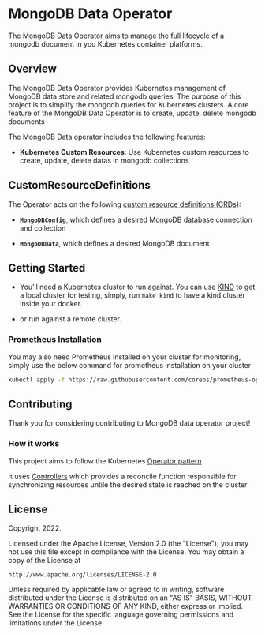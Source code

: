 # MongoDB Data Operator
The MongoDB Data Operator aims to manage the full lifecycle of a mongodb document in you Kubernetes container platforms.

## Overview
The MongoDB Data Operator provides Kubernetes management of MongoDB data store and related mongodb queries.
The purpose of this project is to simplify the mongodb queries for Kubernetes clusters.
A core feature of the MongoDB Data Operator is to create, update, delete mongodb documents

The MongoDB Data operator includes the following features:

* **Kubernetes Custom Resources**: Use Kubernetes custom resources to create, update, delete datas in mongodb collections

## CustomResourceDefinitions
The Operator acts on the following [custom resource definitions (CRDs)](https://kubernetes.io/docs/tasks/access-kubernetes-api/extend-api-custom-resource-definitions/):

* **`MongoDBConfig`**, which defines a desired MongoDB database connection and collection

* **`MongoDBData`**, which defines a desired MongoDB document

## Getting Started
* You’ll need a Kubernetes cluster to run against. You can use [KIND](https://sigs.k8s.io/kind) to get a local cluster for testing,
simply, run `make kind` to have a kind cluster inside your docker.

* or run against a remote cluster.

### Prometheus Installation

You may also need Prometheus installed on your cluster for monitoring,
simply use the below command for prometheus installation on your cluster
```sh
kubectl apply -f https://raw.githubusercontent.com/coreos/prometheus-operator/release-0.33/bundle.yaml
```

## Contributing
Thank you for considering contributing to MongoDB data operator project!

### How it works
This project aims to follow the Kubernetes [Operator pattern](https://kubernetes.io/docs/concepts/extend-kubernetes/operator/)

It uses [Controllers](https://kubernetes.io/docs/concepts/architecture/controller/) 
which provides a reconcile function responsible for synchronizing resources untile the desired state is reached on the cluster 

## License

Copyright 2022.

Licensed under the Apache License, Version 2.0 (the "License");
you may not use this file except in compliance with the License.
You may obtain a copy of the License at

    http://www.apache.org/licenses/LICENSE-2.0

Unless required by applicable law or agreed to in writing, software
distributed under the License is distributed on an "AS IS" BASIS,
WITHOUT WARRANTIES OR CONDITIONS OF ANY KIND, either express or implied.
See the License for the specific language governing permissions and
limitations under the License.

